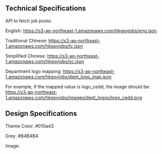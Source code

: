 ## Technical Specifications

API to fetch job posts:

English: https://s3-ap-northeast-1.amazonaws.com/hkgovjobs/eng.json

Traditional Chinese: https://s3-ap-northeast-1.amazonaws.com/hkgovjobs/tc.json

Simplified Chinese: https://s3-ap-northeast-1.amazonaws.com/hkgovjobs/sc.json

Department logo mapping: https://s3-ap-northeast-1.amazonaws.com/hkgovjobs/dept_logo_map.json

For example, if the mapped value is logo_cedd, the image should be: https://s3-ap-northeast-1.amazonaws.com/hkgovjobs/images/dept_logos/logo_cedd.png

## Design Specifications

Theme Color: #010a43

Grey: #B4B4B4

Image: 

